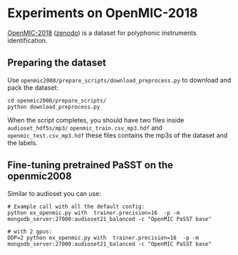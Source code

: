 # Experiments on OpenMIC-2018

[OpenMIC-2018](https://github.com/cosmir/openmic-2018) ([zenodo](https://zenodo.org/record/1432913#.W6dPeJNKjOR)) is a dataset for polyphonic instruments identification.



## Preparing the dataset
Use `openmic2008/prepare_scripts/download_preprocess.py` to download and pack the dataset:
```shell
cd openmic2008/prepare_scripts/
python download_preprocess.py
```
When the script completes, you should have two files inside `audioset_hdf5s/mp3/`
 `openmic_train.csv_mp3.hdf` and `openmic_test.csv_mp3.hdf`
these files contains the mp3s of the dataset and the labels.



## Fine-tuning pretrained PaSST on the openmic2008

Similar to audioset you can use:
```shell
# Example call with all the default config:
python ex_openmic.py with  trainer.precision=16  -p -m mongodb_server:27000:audioset21_balanced -c "OpenMIC PaSST base"
```

```shell
# with 2 gpus:
DDP=2 python ex_openmic.py with  trainer.precision=16  -p -m mongodb_server:27000:audioset21_balanced -c "OpenMIC PaSST base"
```